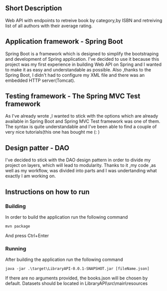 ## Short Description
Web API with endpoints to retreive book by category,by ISBN and retreiving list of all authors with their average rating.
## Application framework - Spring Boot
Spring Boot is a framework which is designed to simplify the bootstraping and development of Spring application.
I've decided to use it because this project was my first experience in building Web API on Spring and I wanted to make it as easy and understandable as possible.
Also ,thanks to the Spring Boot, I didn't had to configure my XML file and there was an embedded HTTP server(Tomcat).
## Testing framework - The Spring MVC Test framework
As I've already wrote ,I wanted to stick with the options which are already available in Spring Boot and Spring MVC Test framework was one of them.
The syntax is quite understandable and I've been able to find a couple of very nice tutorials(this one has bought me (: )
## Design patter - DAO
I've decided to stick with the DAO design pattern in order to divide my project on layers, which will lead to modularity.
Thanks to it ,my code ,as well as my workflow, was divided into parts and I was undertanding what exactly I am working on.
## Instructions on how to run
### Building
In order to build the application run the following command
```
mvn package
```
And press Ctrl+Enter
### Running
After building the application run the following command

```
java -jar .\target\LibraryAPI-0.0.1-SNAPSHOT.jar [fileName.json]
```
If there are no arguments provided, the books.json will be chosen by default.
Datasets should be located in LibraryAPI\src\main\resources
